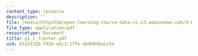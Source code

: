 ```yaml
---
content_type: resource
description: ''
file: /media/https%3A/open-learning-course-data-rc.s3.amazonaws.com/3-014-materials-laboratory-fall-2006/6514132b7d3be6c117fede9b0d8acc5a_g1_2_fcenter.pdf
file_type: application/pdf
resourcetype: Document
title: g1_2_fcenter.pdf
uid: 6514132b-7d3b-e6c1-17fe-de9b0d8acc5a
---
```

